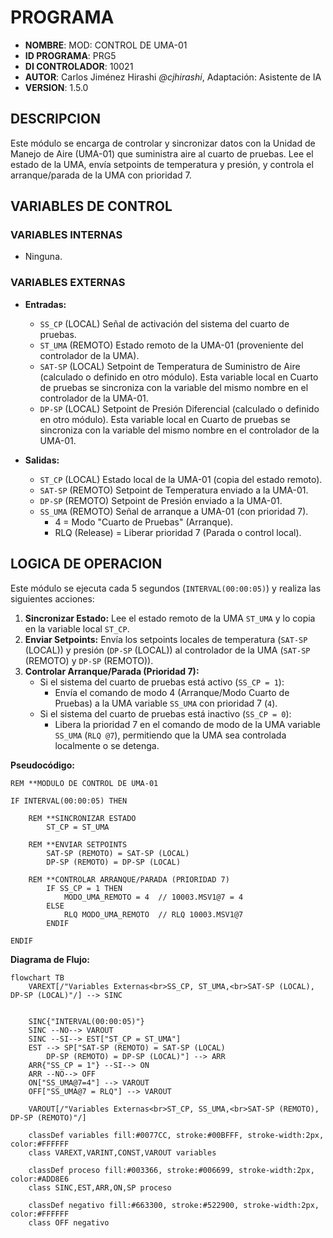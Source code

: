 # PROGRAMA

*   **NOMBRE**: MOD: CONTROL DE UMA-01
*   **ID PROGRAMA**: PRG5
*   **DI CONTROLADOR**: 10021
*   **AUTOR**: Carlos Jiménez Hirashi *@cjhirashi*, Adaptación: Asistente de IA
*   **VERSION**: 1.5.0

## DESCRIPCION

Este módulo se encarga de controlar y sincronizar datos con la Unidad de Manejo de Aire (UMA-01) que suministra aire al cuarto de pruebas. Lee el estado de la UMA, envía setpoints de temperatura y presión, y controla el arranque/parada de la UMA con prioridad 7.

## VARIABLES DE CONTROL

### VARIABLES INTERNAS

*   Ninguna.

### VARIABLES EXTERNAS

*   **Entradas:**
    *   `SS_CP` (LOCAL) Señal de activación del sistema del cuarto de pruebas.
    *   `ST_UMA` (REMOTO) Estado remoto de la UMA-01 (proveniente del controlador de la UMA).
    *   `SAT-SP` (LOCAL) Setpoint de Temperatura de Suministro de Aire (calculado o definido en otro módulo). Esta variable local en Cuarto de pruebas se sincroniza con la variable del mismo nombre en el controlador de la UMA-01.
    *   `DP-SP` (LOCAL) Setpoint de Presión Diferencial (calculado o definido en otro módulo). Esta variable local en Cuarto de pruebas se sincroniza con la variable del mismo nombre en el controlador de la UMA-01.

*   **Salidas:**
    *   `ST_CP` (LOCAL) Estado local de la UMA-01 (copia del estado remoto).
    *   `SAT-SP` (REMOTO) Setpoint de Temperatura enviado a la UMA-01.
    *   `DP-SP` (REMOTO) Setpoint de Presión enviado a la UMA-01.
    *   `SS_UMA` (REMOTO) Señal de arranque a UMA-01 (con prioridad 7).
        *   4 = Modo "Cuarto de Pruebas" (Arranque).
        *   RLQ (Release) = Liberar prioridad 7 (Parada o control local).

## LOGICA DE OPERACION

Este módulo se ejecuta cada 5 segundos (`INTERVAL(00:00:05)`) y realiza las siguientes acciones:

1.  **Sincronizar Estado:** Lee el estado remoto de la UMA `ST_UMA` y lo copia en la variable local `ST_CP`.
2.  **Enviar Setpoints:** Envía los setpoints locales de temperatura (`SAT-SP` (LOCAL)) y presión (`DP-SP` (LOCAL)) al controlador de la UMA (`SAT-SP` (REMOTO) y `DP-SP` (REMOTO)).
3.  **Controlar Arranque/Parada (Prioridad 7):**
    *   Si el sistema del cuarto de pruebas está activo (`SS_CP = 1`):
        *   Envía el comando de modo 4 (Arranque/Modo Cuarto de Pruebas) a la UMA variable `SS_UMA` con prioridad 7 (`4`).
    *   Si el sistema del cuarto de pruebas está inactivo (`SS_CP = 0`):
        *   Libera la prioridad 7 en el comando de modo de la UMA variable `SS_UMA` (`RLQ @7`), permitiendo que la UMA sea controlada localmente o se detenga.

**Pseudocódigo:**

```basic
REM **MODULO DE CONTROL DE UMA-01

IF INTERVAL(00:00:05) THEN

    REM **SINCRONIZAR ESTADO
        ST_CP = ST_UMA

    REM **ENVIAR SETPOINTS
        SAT-SP (REMOTO) = SAT-SP (LOCAL)
        DP-SP (REMOTO) = DP-SP (LOCAL)

    REM **CONTROLAR ARRANQUE/PARADA (PRIORIDAD 7)
        IF SS_CP = 1 THEN
            MODO_UMA_REMOTO = 4  // 10003.MSV1@7 = 4
        ELSE
            RLQ MODO_UMA_REMOTO  // RLQ 10003.MSV1@7
        ENDIF

ENDIF
```

**Diagrama de Flujo:**

```mermaid
flowchart TB
    VAREXT[/"Variables Externas<br>SS_CP, ST_UMA,<br>SAT-SP (LOCAL), DP-SP (LOCAL)"/] --> SINC
    

    SINC{"INTERVAL(00:00:05)"}
    SINC --NO--> VAROUT
    SINC --SI--> EST["ST_CP = ST_UMA"]
    EST --> SP["SAT-SP (REMOTO) = SAT-SP (LOCAL)
        DP-SP (REMOTO) = DP-SP (LOCAL)"] --> ARR
    ARR{"SS_CP = 1"} --SI--> ON
    ARR --NO--> OFF
    ON["SS_UMA@7=4"] --> VAROUT
    OFF["SS_UMA@7 = RLQ"] --> VAROUT
    
    VAROUT[/"Variables Externas<br>ST_CP, SS_UMA,<br>SAT-SP (REMOTO), DP-SP (REMOTO)"/]

    classDef variables fill:#0077CC, stroke:#00BFFF, stroke-width:2px, color:#FFFFFF
    class VAREXT,VARINT,CONST,VAROUT variables

    classDef proceso fill:#003366, stroke:#006699, stroke-width:2px, color:#ADD8E6
    class SINC,EST,ARR,ON,SP proceso

    classDef negativo fill:#663300, stroke:#522900, stroke-width:2px, color:#FFFFFF
    class OFF negativo
```